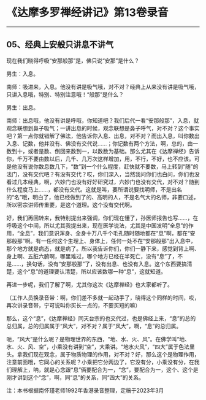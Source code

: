 # 《达摩多罗禅经讲记》第13卷录音

------

## 05、经典上安般只讲息不讲气

现在我们晓得呼吸“安那般那”是，佛只说“安那”是什么？

男生：入息。

南师：吸进来，入息。他没有讲是吸气哦，对不对？经典上从来没有讲是吸气哦，只讲入息哦，特别、特别注意哦！“般那”是什么？

男生：出息。

南师：出息哦，他没有讲是呼哦，你知道吧？我们后代一看“安那般那”，入息，就观念联想到鼻子吸气；一讲出息的时候，观念联想是鼻子呼气，对不对？这个事实吧？第一点你就错解了佛法，他告诉你入息、出息，对不对？而出入息，叫你数出入息、记数，他并没有、佛没有交代说……；你记数有两个方法，啊，总的，由一数到十，或者是数、倒回来数到一，以数数为基础。那么尤其在《达摩禅经》告诉你，千万不要由数以后，几千、几万次这样增加，用，不行，不好，也不应该。可是他没有说你数息数几下，“数”到一个什么程度，赶快就不要数，马上转到“随”的法门，没有交代吧？有没有交代？哎，你们深入，当然我问你们也白问，你们也没看过几本经典，啊，六妙门也没有好好研究过，六妙门也没有交代，对不对？随到什么程度马上……，都没有交代。这就是叫，要所谓说要找明师，不是出名的“名”哦，明白了，他已经做到了的、高明的人，不是名气大的名师，非要口述，所以密宗讲师传重要，是这个道理。这个没有交代啊。

好，我们再回转来，我特别提出来强调，你们现在懂了，孙医师报告也写……，在呼吸这个中间，所以尤其我提出来，现在医学说法，尤其是中国发明“全息”的作用，“全息”，我们意识浑身、全身十万八千个毛孔随时随地都在“息”啊，都在“安那般那”啊。有一任何这个生理上、身体上，任何一处不在“安那般那”出入息中，那个地方就是病态，就是病了。所以我告诉你们，你们一静下来，感觉到背上啊、身上啊、五脏六腑啊，哪里难过，哪个地方已经在半死亡，没有“息”了，不是……，换句话，没有“安那般那”了，没有出息、也没有入息。这个东西要搞清楚，这个“息”的道理要认清楚，所以应该数哪一种“息”，这就知道。

再进一步呢，我们了解了啊，尤其你这次《达摩禅经》也大家都听了。

（工作人员换录音带：啊，你们差不多就一起动手了，晓得这个同样的时间，哎，再次讲录音带，宁可说叫你买长一点的，不要买短的嘛）

那么，这个“息”，《达摩禅经》同天台宗的也交代过，也是佛经上来，“息”的总的总归属，总的归属属于“风大”，对不对？属于“风大”，啊，“息”的总归属。

呃，“风大”是什么呢？是物理世界的东西，“地、水、火、风”。在佛学叫“地、水、火、风、空”，小乘没有讲到“空”，大乘讲。“地水火风”，“四大”属于色法里头。拿我们现在观念，属于物质物理的作用，对不对？好，那么这个是物理作用，注意前面哦，它同心的关系呢？小乘把它分两边了，它没有分，小乘没有分，在我们理解上，呐，就是心念跟“息”俩要配合为一，“念”，要配合为一，这个、这个是刚才讲到这个“念”，啊，同“息”的关系，同“四大”的关系。

注：本书根据南怀瑾老师1992年香港录音整理，定稿于2023年3月

